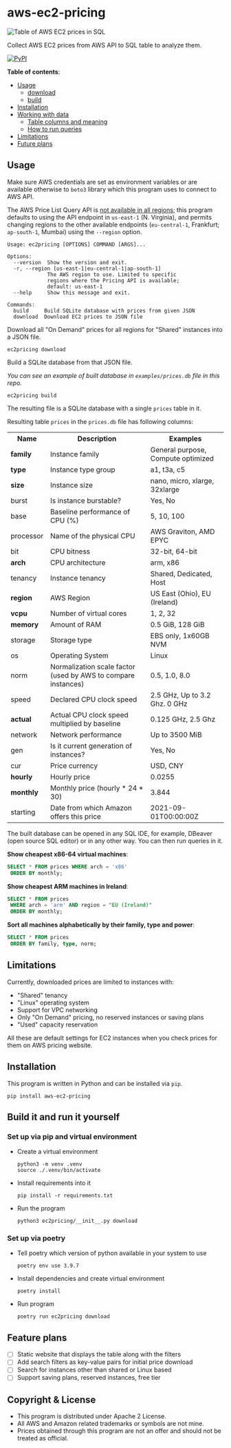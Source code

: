 # aws-ec2-pricing

![Table of AWS EC2 prices in SQL](/docs/example-query.png)

Collect AWS EC2 prices from AWS API to SQL table to analyze them.

<a href="https://pypi.org/project/aws-ec2-pricing/"><img alt="PyPI" src="https://img.shields.io/pypi/v/aws-ec2-pricing?logo=pypi&color=blue"></a>

**Table of contents**:

* <a href="#usage">Usage</a>
  * <a href="#download">download</a>
  * <a href="#build">build</a>
* <a href="#installation">Installation</a>
* <a href="#working">Working with data</a>
  * <a href="#table">Table columns and meaning</a>
  * <a href="#queries">How to run queries</a>
* <a href="#limitations">Limitations</a>
* <a href="#future">Future plans</a>

<a id="usage"></a>

## Usage

Make sure AWS credentials are set as environment variables or are available otherwise to `boto3` library
which this program uses to connect to AWS API.

The AWS Price List Query API is [not available in all regions](https://docs.aws.amazon.com/awsaccountbilling/latest/aboutv2/using-price-list-query-api.html#price-list-query-api-endpoints); this program defaults to using the API endpoint in `us-east-1` (N. Virginia), and permits changing regions to the other available endpoints (`eu-central-1`, Frankfurt; `ap-south-1`, Mumbai) using the `--region` option.

```shell
Usage: ec2pricing [OPTIONS] COMMAND [ARGS]...

Options:
  --version  Show the version and exit.
  -r, --region [us-east-1|eu-central-1|ap-south-1]
             The AWS region to use. Limited to specific
             regions where the Pricing API is available;
             default: us-east-1  
  --help     Show this message and exit.

Commands:
  build     Build SQLite database with prices from given JSON
  download  Download EC2 prices to JSON file
```

<a id="download"></a>
Download all "On Demand" prices for all regions for "Shared" instances into a JSON file.


```shell
ec2pricing download
```

<a id="build"></a>
Build a SQLite database from that JSON file.

*You can see an example of built database in `examples/prices.db` file in this repo.*

```shell
ec2pricing build
```

<a id="working"></a>

The resulting file is a SQLite database with a single `prices` table in it.

<a id="table"></a>
Resulting table `prices` in the `prices.db` file has following columns:

<table>
    <tr><th>Name</th><th>Description</th><th>Examples</th></tr>
    <tr><td><b>family</b></td><td>Instance family</td><td>General purpose, Compute optimized</td></tr>
    <tr><td><b>type</b></td><td>Instance type group</td><td>a1, t3a, c5</td></tr>
    <tr><td><b>size</b></td><td>Instance size</td><td>nano, micro, xlarge, 32xlarge</td></tr>
    <tr><td>burst</td><td>Is instance burstable?</td><td>Yes, No</td></tr>
    <tr><td>base</td><td>Baseline performance of CPU (%)</td><td>5, 10, 100</td></tr>
    <tr><td>processor</td><td>Name of the physical CPU</td><td>AWS Graviton, AMD EPYC</td></tr>
    <tr><td>bit</td><td>CPU bitness</td><td>32-bit, 64-bit</td></tr>
    <tr><td><b>arch</b></td><td>CPU architecture</td><td>arm, x86</td></tr>
    <tr><td>tenancy</td><td>Instance tenancy</td><td>Shared, Dedicated, Host</td></tr>
    <tr><td><b>region</b></td><td>AWS Region</td><td>US East (Ohio), EU (Ireland)</td></tr>
    <tr><td><b>vcpu</b></td><td>Number of virtual cores</td><td>1, 2, 32</td></tr>
    <tr><td><b>memory</b></td><td>Amount of RAM</td><td>0.5 GiB, 128 GiB</td></tr>
    <tr><td>storage</td><td>Storage type</td><td>EBS only, 1x60GB NVM</td></tr>
    <tr><td>os</td><td>Operating System</td><td>Linux</td></tr>
    <tr><td>norm</td><td>Normalization scale factor (used by AWS to compare instances)</td><td>0.5, 1.0, 8.0</td></tr>
    <tr><td>speed</td><td>Declared CPU clock speed</td><td>2.5 GHz, Up to 3.2 Ghz. 0 GHz</td></tr>
    <tr><td><b>actual</b></td><td>Actual CPU clock speed multiplied by baseline</td><td>0.125 GHz, 2.5 Ghz</td></tr>
    <tr><td>network</td><td>Network performance</td><td>Up to 3500 MiB</td></tr>
    <tr><td>gen</td><td>Is it current generation of instances?</td><td>Yes, No</td></tr>
    <tr><td>cur</td><td>Price currency</td><td>USD, CNY</td></tr>
    <tr><td><b>hourly</b></td><td>Hourly price</td><td>0.0255</td></tr>
    <tr><td><b>monthly</b></td><td>Monthly price (hourly * 24 * 30)</td><td>3.844</td></tr>
    <tr><td>starting</td><td>Date from which Amazon offers this price</td><td>2021-09-01T00:00:00Z</td></tr>

</table>

<a id="queries"></a>
The built database can be opened in any SQL IDE, for example, DBeaver (open source SQL editor) or in any other way.
You can then run queries in it.

**Show cheapest x86-64 virtual machines**:

```sql
SELECT * FROM prices WHERE arch = 'x86'
 ORDER BY monthly;
```

**Show cheapest ARM machines in Ireland**:

```sql
SELECT * FROM prices
 WHERE arch = 'arm' AND region = "EU (Ireland)"
 ORDER BY monthly;
```

**Sort all machines alphabetically by their family, type and power**:

```sql
SELECT * FROM prices
 ORDER BY family, type, norm;
```

<a id="limitations"></a>

## Limitations

Currently, downloaded prices are limited to instances with:

* "Shared" tenancy
* "Linux" operating system
* Support for VPC networking
* Only "On Demand" pricing, no reserved instances or saving plans
* "Used" capacity reservation

All these are default settings for EC2 instances when you check prices for them on AWS pricing website.

<a id="installation"></a>

## Installation

This program is written in Python and can be installed via `pip`.

```shell
pip install aws-ec2-pricing
```

## Build it and run it yourself

### Set up via pip and virtual environment

* Create a virtual environment

  ```shell
  python3 -m venv .venv
  source ./.venv/bin/activate
  ```

* Install requirements into it

  ```shell
  pip install -r requirements.txt
  ```

* Run the program

  ```shell
  python3 ec2pricing/__init__.py download
  ```

### Set up via poetry

* Tell poetry which version of python available in your system to use

  ```shell
  poetry env use 3.9.7
  ```

* Install dependencies and create virtual environment

  ```shell
  poetry install
  ```

* Run program

  ```shell
  poetry run ec2pricing download
  ```

<a id="future"></a>

## Feature plans

* [ ] Static website that displays the table along with the filters
* [ ] Add search filters as key-value pairs for initial price download
* [ ] Search for instances other than shared or Linux based
* [ ] Support saving plans, reserved instances, free tier

## Copyright & License

* This program is distributed under Apache 2 License.
* All AWS and Amazon related trademarks or symbols are not mine.
* Prices obtained through this program are not an offer and should not be treated as official.
